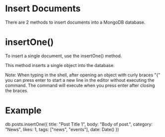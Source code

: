 # Insert Documents
There are 2 methods to insert documents into a MongoDB database.

# insertOne()
To insert a single document, use the insertOne() method.

This method inserts a single object into the database.

Note: When typing in the shell, after opening an object with curly braces "{" you can press enter to start a new line in the editor without executing the command. The command will execute when you press enter after closing the braces.

# Example
db.posts.insertOne({
  title: "Post Title 1",
  body: "Body of post.",
  category: "News",
  likes: 1,
  tags: ["news", "events"],
  date: Date()
})